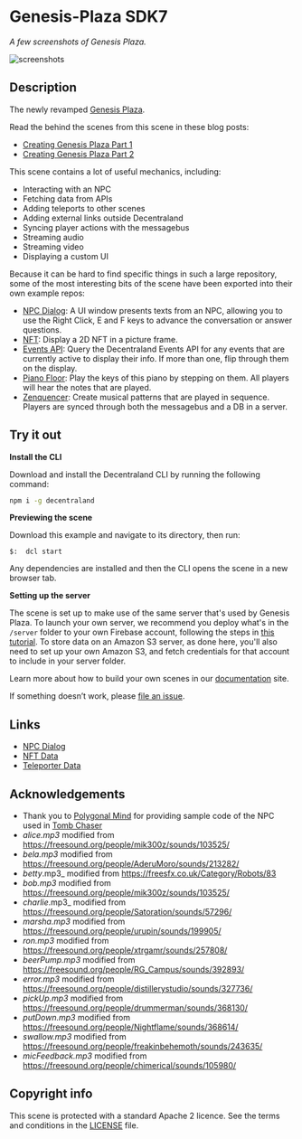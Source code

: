 # Genesis-Plaza SDK7

_A few screenshots of Genesis Plaza._

![screenshots](https://github.com/decentraland-scenes/Genesis-Plaza/blob/master/screenshots/genesis-plaza-final.jpg)

## Description
The newly revamped [Genesis Plaza](https://play.decentraland.org/).

Read the behind the scenes from this scene in these blog posts:
- [Creating Genesis Plaza Part 1](https://decentraland.org/blog/tutorials/creating-genesis-plaza-part-1/)
- [Creating Genesis Plaza Part 2](https://decentraland.org/blog/tutorials/creator-genesis-plaza-part-2/)

This scene contains a lot of useful mechanics, including:
- Interacting with an NPC
- Fetching data from APIs
- Adding teleports to other scenes
- Adding external links outside Decentraland
- Syncing player actions with the messagebus
- Streaming audio
- Streaming video
- Displaying a custom UI

Because it can be hard to find specific things in such a large repository, some of the most interesting bits of the scene have been exported into their own example repos:

- [NPC Dialog](https://github.com/decentraland-scenes/npc-dialog-example-scene): A UI window presents texts from an NPC, allowing you to use the Right Click, E and F keys to advance the conversation or answer questions.
- [NFT](https://github.com/decentraland-scenes/Certified-criptokitty): Display a 2D NFT in a picture frame.
- [Events API](https://github.com/decentraland-scenes/Events-API): Query the Decentraland Events API for any events that are currently active to display their info. If more than one, flip through them on the display.
- [Piano Floor](https://github.com/decentraland-scenes/piano-floor-example-scene): Play the keys of this piano by stepping on them. All players will hear the notes that are played.
- [Zenquencer](https://github.com/decentraland-scenes/Zenquencer): Create musical patterns that are played in sequence. Players are synced through both the messagebus and a DB in a server.


## Try it out

**Install the CLI**

Download and install the Decentraland CLI by running the following command:

```bash
npm i -g decentraland
```

**Previewing the scene**

Download this example and navigate to its directory, then run:

```
$:  dcl start
```

Any dependencies are installed and then the CLI opens the scene in a new browser tab.

**Setting up the server**

The scene is set up to make use of the same server that's used by Genesis Plaza. To launch your own server, we recommend you deploy what's in the `/server` folder to your own Firebase account, following the steps in [this tutorial](https://decentraland.org/blog/tutorials/servers-part-2/). To store data on an Amazon S3 server, as done here, you'll also need to set up your own Amazon S3, and fetch credentials for that account to include in your server folder.

Learn more about how to build your own scenes in our [documentation](https://docs.decentraland.org/) site.

If something doesn’t work, please [file an issue](https://github.com/decentraland-scenes/Awesome-Repository/issues/new).



## Links
- [NPC Dialog](https://docs.google.com/spreadsheets/d/1cpD_T0jgLFA0zrU5izp5y60Q2nof2ok-Eof1mbTBfgE/edit?usp=sharing) 
- [NFT Data](https://docs.google.com/spreadsheets/d/157IMZB91LFsBRnEofxlBO0nqjDAWLITOFLWnA414Pck/edit?usp=sharing)
- [Teleporter Data](https://docs.google.com/spreadsheets/d/1Hhv_B8lq9hDAmONi9iqcBRZXN2TIoaNx6SKs71Cfqj8/edit?usp=sharing)

## Acknowledgements
- Thank you to [Polygonal Mind](https://www.polygonalmind.com/) for providing sample code of the NPC used in [Tomb Chaser](https://play.decentraland.org/?position=12,46) 
- _alice.mp3_ modified from https://freesound.org/people/mik300z/sounds/103525/
- _bela.mp3_ modified from https://freesound.org/people/AderuMoro/sounds/213282/
- _betty_.mp3_ modified from https://freesfx.co.uk/Category/Robots/83
- _bob.mp3_ modified from https://freesound.org/people/mik300z/sounds/103525/ 
- _charlie_.mp3_ modified from https://freesound.org/people/Satoration/sounds/57296/ 
- _marsha.mp3_ modified from https://freesound.org/people/urupin/sounds/199905/
- _ron.mp3_ modified from https://freesound.org/people/xtrgamr/sounds/257808/
- _beerPump.mp3_ modified from https://freesound.org/people/RG_Campus/sounds/392893/
- _error.mp3_ modified from https://freesound.org/people/distillerystudio/sounds/327736/
- _pickUp.mp3_ modified from https://freesound.org/people/drummerman/sounds/368130/
- _putDown.mp3_ modified from https://freesound.org/people/Nightflame/sounds/368614/
- _swallow.mp3_ modified from https://freesound.org/people/freakinbehemoth/sounds/243635/
- _micFeedback.mp3_ modified from https://freesound.org/people/chimerical/sounds/105980/

## Copyright info

This scene is protected with a standard Apache 2 licence. See the terms and conditions in the [LICENSE](/LICENSE) file.


